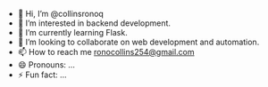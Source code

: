 - 👋 Hi, I’m @collinsronoq
- 👀 I’m interested in backend development.
- 🌱 I’m currently learning Flask.
- 💞️ I’m looking to collaborate on web development and automation.
- 📫 How to reach me ronocollins254@gmail.com
- 😄 Pronouns: ...
- ⚡ Fun fact: ...

<!---
collinsronoq/collinsronoq is a ✨ special ✨ repository because its `README.md` (this file) appears on your GitHub profile.
You can click the Preview link to take a look at your changes.
--->

